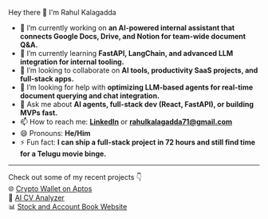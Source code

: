 <!--
**Rahulkalagadda/Rahulkalagadda** is a ✨ _special_ ✨ repository because its `README.md` (this file) appears on your GitHub profile.
-->

 Hey there 👋 I'm Rahul Kalagadda

- 🔭 I’m currently working on **an AI-powered internal assistant that connects Google Docs, Drive, and Notion for team-wide document Q&A.**
- 🌱 I’m currently learning **FastAPI, LangChain, and advanced LLM integration for internal tooling.**
- 👯 I’m looking to collaborate on **AI tools, productivity SaaS projects, and full-stack apps.**
- 🤔 I’m looking for help with **optimizing LLM-based agents for real-time document querying and chat integration.**
- 💬 Ask me about **AI agents, full-stack dev (React, FastAPI), or building MVPs fast.**
- 📫 How to reach me: **[LinkedIn](https://www.linkedin.com/in/rahul-kalagadda-213373273/)** or **rahulkalagadda71@gmail.com**
- 😄 Pronouns: **He/Him**
- ⚡ Fun fact: **I can ship a full-stack project in 72 hours and still find time for a Telugu movie binge.**

---

Check out some of my recent projects 👇  
🌐 [Crypto Wallet on Aptos](https://github.com/Rahulkalagadda/Crypto-Wallet)  
📄 [AI CV Analyzer](https://github.com/Rahulkalagadda)  
📊 [Stock and Account Book Website](https://stockandaccountbook.com/)
